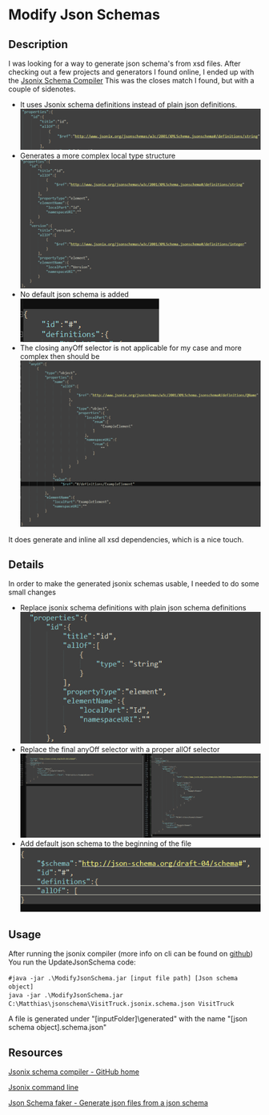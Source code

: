 # Modify Json Schemas

## Description
I was looking for a way to generate json schema's from xsd files. After checking out a few projects and generators 
I found online, I ended up with the [Jsonix Schema Compiler](https://github.com/highsource/jsonix-schema-compiler)
This was the closes match I found, but with a couple  of sidenotes.

 - It uses Jsonix schema definitions instead of plain json definitions. <br />
![img.png](img.png)
 - Generates a more complex local type structure<br />
![img_1.png](img_1.png)
 - No default json schema is added <br />
![img_2.png](img_2.png)
 - The closing anyOff selector is not applicable for my case and more complex then should be<br />
![img_3.png](img_3.png)

It does generate and inline all xsd dependencies, which is a nice touch.<br />

## Details
In order to make the generated jsonix schemas usable, I needed to do some small changes
 - Replace jsonix schema definitions with plain json schema definitions<br />
![img_6.png](img_6.png)
 - Replace the final anyOff selector with a proper allOf selector<br />
![img_5.png](img_5.png)
 - Add default json schema to the beginning of the file<br />
![img_7.png](img_7.png)

## Usage
After running the jsonix compiler (more info on cli can be found on [github](https://github.com/highsource/jsonix-schema-compiler/wiki/Command-Line-Usage))
You run the UpdateJsonSchema code:

`#java -jar .\ModifyJsonSchema.jar [input file path] [Json schema object]`<br />
`java -jar .\ModifyJsonSchema.jar C:\Matthias\jsonschema\VisitTruck.jsonix.schema.json VisitTruck` 

A file is generated under "[inputFolder]\generated\" with the name "[json schema object].schema.json"

## Resources 
[Jsonix schema compiler - GitHub home](https://github.com/highsource/jsonix-schema-compiler)

[Jsonix command line](https://github.com/highsource/jsonix-schema-compiler/wiki/Command-Line-Usage)

[Json Schema faker - Generate json files from a json schema](https://json-schema-faker.js.org/)

